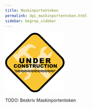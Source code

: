 ```yaml
---
title: Maskinportentoken
permalink: dpi_maskinportentoken.html
sidebar: begrep_sidebar
---
```


![](/images/dpi/underarbeide.png)

TODO: Beskriv Maskinportentoken
